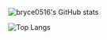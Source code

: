 ![bryce0516's GitHub stats](https://github-readme-stats.vercel.app/api?username=bryce0516&show_icons=true&bg_color=00000000&include_all_commits=true&count_private=true)

![Top Langs](https://github-readme-stats.vercel.app/api/top-langs/?username=bryce0516&layout=compact)
